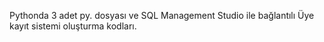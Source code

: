 Pythonda 3 adet py. dosyası ve SQL Management Studio ile bağlantılı Üye kayıt sistemi oluşturma kodları.
